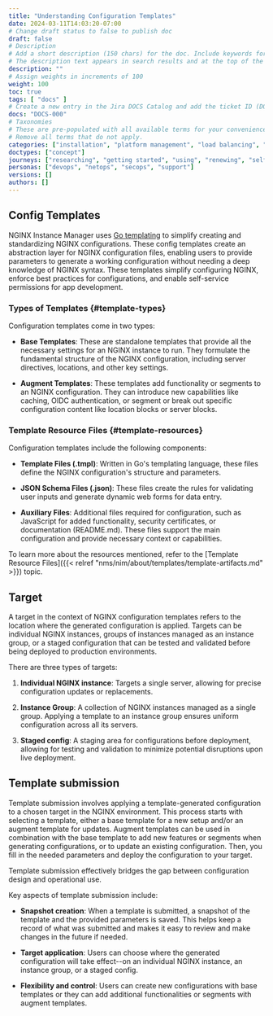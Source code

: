 ```yaml
---
title: "Understanding Configuration Templates"
date: 2024-03-11T14:03:20-07:00
# Change draft status to false to publish doc
draft: false
# Description
# Add a short description (150 chars) for the doc. Include keywords for SEO. 
# The description text appears in search results and at the top of the doc.
description: ""
# Assign weights in increments of 100
weight: 100
toc: true
tags: [ "docs" ]
# Create a new entry in the Jira DOCS Catalog and add the ticket ID (DOCS-<number>) below
docs: "DOCS-000"
# Taxonomies
# These are pre-populated with all available terms for your convenience.
# Remove all terms that do not apply.
categories: ["installation", "platform management", "load balancing", "api management", "service mesh", "security", "analytics"]
doctypes: ["concept"]
journeys: ["researching", "getting started", "using", "renewing", "self service"]
personas: ["devops", "netops", "secops", "support"]
versions: []
authors: []
---
```


## Config Templates

NGINX Instance Manager uses [Go templating](https://pkg.go.dev/text/template) to simplify creating and standardizing NGINX configurations. These config templates create an abstraction layer for NGINX configuration files, enabling users to provide parameters to generate a working configuration without needing a deep knowledge of NGINX syntax. These templates simplify configuring NGINX, enforce best practices for configurations, and enable self-service permissions for app development.

### Types of Templates {#template-types}

Configuration templates come in two types:

- **Base Templates**: These are standalone templates that provide all the necessary settings for an NGINX instance to run. They formulate the fundamental structure of the NGINX configuration, including server directives, locations, and other key settings.

- **Augment Templates**: These templates add functionality or segments to an NGINX configuration. They can introduce new capabilities like caching, OIDC authentication, or segment or break out specific configuration content like location blocks or server blocks.

### Template Resource Files {#template-resources}

Configuration templates include the following components:

- **Template Files (.tmpl)**: Written in Go's templating language, these files define the NGINX configuration's structure and parameters.
  
- **JSON Schema Files (.json)**: These files create the rules for validating user inputs and generate dynamic web forms for data entry.

- **Auxiliary Files**: Additional files required for configuration, such as JavaScript for added functionality, security certificates, or documentation (README.md). These files support the main configuration and provide necessary context or capabilities.

To learn more about the resources mentioned, refer to the [Template Resource Files]({{< relref "nms/nim/about/templates/template-artifacts.md" >}}) topic.

## Target

A target in the context of NGINX configuration templates refers to the location where the generated configuration is applied. Targets can be individual NGINX instances, groups of instances managed as an instance group, or a staged configuration that can be tested and validated before being deployed to production environments.

There are three types of targets:

1. **Individual NGINX instance**: Targets a single server, allowing for precise configuration updates or replacements.

2. **Instance Group**: A collection of NGINX instances managed as a single group. Applying a template to an instance group ensures uniform configuration across all its servers.

3. **Staged config**: A staging area for configurations before deployment, allowing for testing and validation to minimize potential disruptions upon live deployment.

## Template submission

Template submission involves applying a template-generated configuration to a chosen target in the NGINX environment. This process starts with selecting a template, either a base template for a new setup and/or an augment template for updates. Augment templates can be used in combination with the base template to add new features or segments when generating configurations, or to update an existing configuration. Then, you fill in the needed parameters and deploy the configuration to your target.

Template submission effectively bridges the gap between configuration design and operational use.

Key aspects of template submission include:

- **Snapshot creation**: When a template is submitted, a snapshot of the template and the provided parameters is saved. This helps keep a record of what was submitted and makes it easy to review and make changes in the future if needed.

- **Target application**: Users can choose where the generated configuration will take effect--on an individual NGINX instance, an instance group, or a staged config.

- **Flexibility and control**: Users can create new configurations with base templates or they can add additional functionalities or segments with augment templates.
